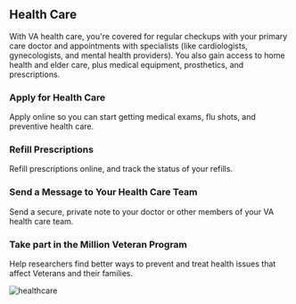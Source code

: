 ## Health Care

With VA health care, you're covered for regular checkups with your primary care doctor and appointments with specialists (like cardiologists, gynecologists, and mental health providers). You also gain access to home health and elder care, plus medical equipment, prosthetics, and prescriptions.

### Apply for Health Care

Apply online so you can start getting medical exams, flu shots, and preventive health care.

### Refill Prescriptions

Refill prescriptions online, and track the status of your refills.

### Send a Message to Your Health Care Team

Send a secure, private note to your doctor or other members of your VA health care team.

### Take part in the Million Veteran Program 
Help researchers find better ways to prevent and treat health issues that affect Veterans and their families. 

![healthcare](https://cloud.githubusercontent.com/assets/13420618/19896359/69d7343c-a02a-11e6-92bc-6c8765e0db37.png)
